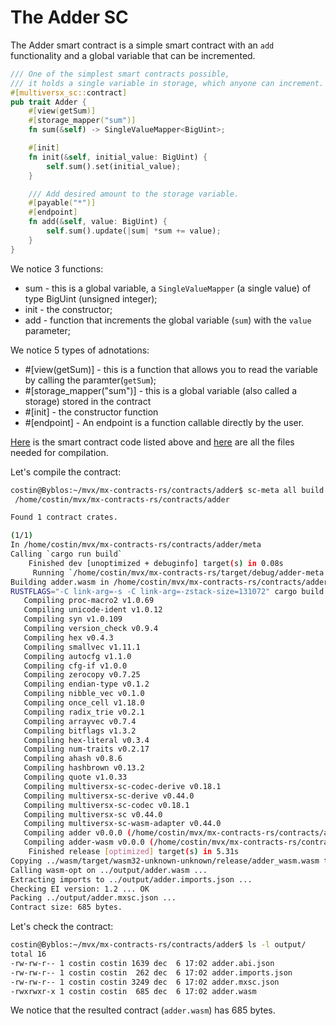 # The Adder SC

The Adder smart contract is a simple smart contract with an `add` functionality and a global variable that can be incremented.

```rust
/// One of the simplest smart contracts possible,
/// it holds a single variable in storage, which anyone can increment.
#[multiversx_sc::contract]
pub trait Adder {
    #[view(getSum)]
    #[storage_mapper("sum")]
    fn sum(&self) -> SingleValueMapper<BigUint>;

    #[init]
    fn init(&self, initial_value: BigUint) {
        self.sum().set(initial_value);
    }

    /// Add desired amount to the storage variable.
    #[payable("*")]
    #[endpoint]
    fn add(&self, value: BigUint) {
        self.sum().update(|sum| *sum += value);
    }
}
```

We notice 3 functions:
* sum - this is a global variable, a `SingleValueMapper` (a single value) of type BigUint (unsigned integer);
* init - the constructor;
* add - function that increments the global variable (`sum`) with the `value` parameter;

We notice 5 types of adnotations:
* #[view(getSum)] - this is a function that allows you to read the variable by calling the paramter(`getSum`);
* #[storage_mapper("sum")] - this is a global variable (also called a storage) stored in the contract
* #[init] - the constructor function
* #[endpoint] - An endpoint is a function callable directly by the user.


[Here](https://github.com/multiversx/mx-contracts-rs/blob/main/contracts/adder/src/adder.rs) is the smart contract code listed above and [here](https://github.com/multiversx/mx-contracts-rs/tree/main/contracts/adder) are all the files needed for compilation. 


Let's compile the contract:

```bash
costin@Byblos:~/mvx/mx-contracts-rs/contracts/adder$ sc-meta all build
 /home/costin/mvx/mx-contracts-rs/contracts/adder

Found 1 contract crates.

(1/1)
In /home/costin/mvx/mx-contracts-rs/contracts/adder/meta
Calling `cargo run build`
    Finished dev [unoptimized + debuginfo] target(s) in 0.08s
     Running `/home/costin/mvx/mx-contracts-rs/target/debug/adder-meta build`
Building adder.wasm in /home/costin/mvx/mx-contracts-rs/contracts/adder/wasm ...
RUSTFLAGS="-C link-arg=-s -C link-arg=-zstack-size=131072" cargo build --target=wasm32-unknown-unknown --release
   Compiling proc-macro2 v1.0.69
   Compiling unicode-ident v1.0.12
   Compiling syn v1.0.109
   Compiling version_check v0.9.4
   Compiling hex v0.4.3
   Compiling smallvec v1.11.1
   Compiling autocfg v1.1.0
   Compiling cfg-if v1.0.0
   Compiling zerocopy v0.7.25
   Compiling endian-type v0.1.2
   Compiling nibble_vec v0.1.0
   Compiling once_cell v1.18.0
   Compiling radix_trie v0.2.1
   Compiling arrayvec v0.7.4
   Compiling bitflags v1.3.2
   Compiling hex-literal v0.3.4
   Compiling num-traits v0.2.17
   Compiling ahash v0.8.6
   Compiling hashbrown v0.13.2
   Compiling quote v1.0.33
   Compiling multiversx-sc-codec-derive v0.18.1
   Compiling multiversx-sc-derive v0.44.0
   Compiling multiversx-sc-codec v0.18.1
   Compiling multiversx-sc v0.44.0
   Compiling multiversx-sc-wasm-adapter v0.44.0
   Compiling adder v0.0.0 (/home/costin/mvx/mx-contracts-rs/contracts/adder)
   Compiling adder-wasm v0.0.0 (/home/costin/mvx/mx-contracts-rs/contracts/adder/wasm)
    Finished release [optimized] target(s) in 5.31s
Copying ../wasm/target/wasm32-unknown-unknown/release/adder_wasm.wasm to ../output/adder.wasm ...
Calling wasm-opt on ../output/adder.wasm ...
Extracting imports to ../output/adder.imports.json ...
Checking EI version: 1.2 ... OK
Packing ../output/adder.mxsc.json ...
Contract size: 685 bytes.
```

Let's check the contract:
```bash
costin@Byblos:~/mvx/mx-contracts-rs/contracts/adder$ ls -l output/
total 16
-rw-rw-r-- 1 costin costin 1639 dec  6 17:02 adder.abi.json
-rw-rw-r-- 1 costin costin  262 dec  6 17:02 adder.imports.json
-rw-rw-r-- 1 costin costin 3249 dec  6 17:02 adder.mxsc.json
-rwxrwxr-x 1 costin costin  685 dec  6 17:02 adder.wasm
```

We notice that the resulted contract (`adder.wasm`) has 685 bytes.